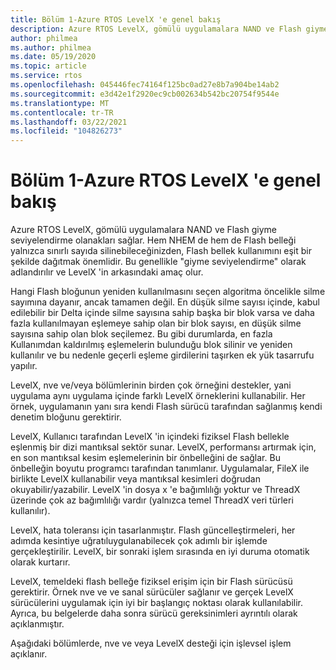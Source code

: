 ```yaml
---
title: Bölüm 1-Azure RTOS LevelX 'e genel bakış
description: Azure RTOS LevelX, gömülü uygulamalara NAND ve Flash giyme seviyelendirme olanakları sağlar.
author: philmea
ms.author: philmea
ms.date: 05/19/2020
ms.topic: article
ms.service: rtos
ms.openlocfilehash: 045446fec74164f125bc0ad27e8b7a904be14ab2
ms.sourcegitcommit: e3d42e1f2920ec9cb002634b542bc20754f9544e
ms.translationtype: MT
ms.contentlocale: tr-TR
ms.lasthandoff: 03/22/2021
ms.locfileid: "104826273"
---
```

# <a name="chapter-1---overview-of-azure-rtos-levelx"></a>Bölüm 1-Azure RTOS LevelX 'e genel bakış

Azure RTOS LevelX, gömülü uygulamalara NAND ve Flash giyme seviyelendirme olanakları sağlar. Hem NHEM de hem de Flash belleği yalnızca sınırlı sayıda silinebileceğinizden, Flash bellek kullanımını eşit bir şekilde dağıtmak önemlidir. Bu genellikle "giyme seviyelendirme" olarak adlandırılır ve LevelX 'in arkasındaki amaç olur.

Hangi Flash bloğunun yeniden kullanılmasını seçen algoritma öncelikle silme sayımına dayanır, ancak tamamen değil. En düşük silme sayısı içinde, kabul edilebilir bir Delta içinde silme sayısına sahip başka bir blok varsa ve daha fazla kullanılmayan eşlemeye sahip olan bir blok sayısı, en düşük silme sayısına sahip olan blok seçilemez. Bu gibi durumlarda, en fazla Kullanımdan kaldırılmış eşlemelerin bulunduğu blok silinir ve yeniden kullanılır ve bu nedenle geçerli eşleme girdilerini taşırken ek yük tasarrufu yapılır.

LevelX, nve ve/veya bölümlerinin birden çok örneğini destekler, yani uygulama aynı uygulama içinde farklı LevelX örneklerini kullanabilir. Her örnek, uygulamanın yanı sıra kendi Flash sürücü tarafından sağlanmış kendi denetim bloğunu gerektirir.

LevelX, Kullanıcı tarafından LevelX 'in içindeki fiziksel Flash bellekle eşlenmiş bir dizi mantıksal sektör sunar. LevelX, performansı artırmak için, en son mantıksal kesim eşlemelerinin bir önbelleğini de sağlar. Bu önbelleğin boyutu programcı tarafından tanımlanır. Uygulamalar, FileX ile birlikte LevelX kullanabilir veya mantıksal kesimleri doğrudan okuyabilir/yazabilir. LevelX 'in dosya x 'e bağımlılığı yoktur ve ThreadX üzerinde çok az bağımlılığı vardır (yalnızca temel ThreadX veri türleri kullanılır).

LevelX, hata toleransı için tasarlanmıştır. Flash güncelleştirmeleri, her adımda kesintiye uğratıluygulanabilecek çok adımlı bir işlemde gerçekleştirilir. LevelX, bir sonraki işlem sırasında en iyi duruma otomatik olarak kurtarır.

LevelX, temeldeki flash belleğe fiziksel erişim için bir Flash sürücüsü gerektirir. Örnek nve ve ve sanal sürücüler sağlanır ve gerçek LevelX sürücülerini uygulamak için iyi bir başlangıç noktası olarak kullanılabilir. Ayrıca, bu belgelerde daha sonra sürücü gereksinimleri ayrıntılı olarak açıklanmıştır.

Aşağıdaki bölümlerde, nve ve veya LevelX desteği için işlevsel işlem açıklanır.
